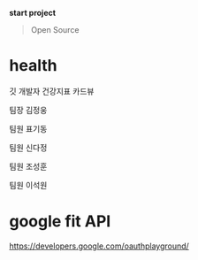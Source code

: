 __start project__
> Open Source

# health
깃 개발자 건강지표 카드뷰<p>

<p>팀장 김정웅 </p>
<p>팀원 표기동 </p>
<p>팀원 신다정 </p>    
<p>팀원 조성훈 </p>
<p>팀원 이석원 </p>

# google fit API
https://developers.google.com/oauthplayground/